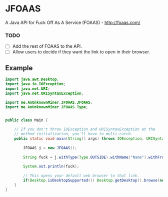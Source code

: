 # JFOAAS
A Java API for Fuck Off As A Service (FOAAS) - http://foaas.com/

### TODO

- [ ] Add the rest of FOAAS to the API.
- [ ] Allow users to decide if they want the link to open in their browser.

## Example

```java
import java.awt.Desktop;
import java.io.IOException;
import java.net.URI;
import java.net.URISyntaxException;

import me.AnUnknownMiner.JFOAAS.JFOAAS;
import me.AnUnknownMiner.JFOAAS.Type;


public class Main {

	// If you don't throw IOException and URISyntaxException at the
	// method initialization, you'll have to multi-catch.
	public static void main(String[] args) throws IOException, URISyntaxException {
		
		JFOAAS j = new JFOAAS();
		
		String fuck = j.withType(Type.OUTSIDE).withName("Name").withFrom("From").build();
		
		System.out.println(fuck);
		
		// This opens your default web browser to that link.
		if(Desktop.isDesktopSupported()) Desktop.getDesktop().browse(new URI(fuck));
	}
}
```
